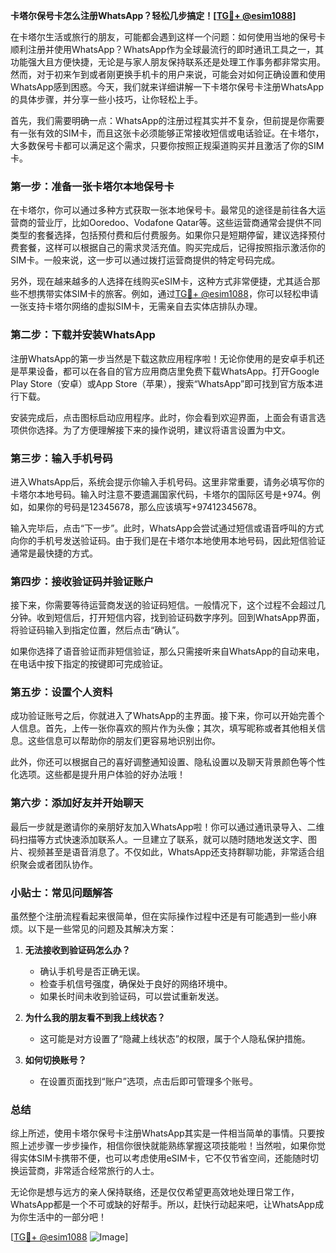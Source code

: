 **卡塔尔保号卡怎么注册WhatsApp？轻松几步搞定！[[TG💪+ @esim1088](https://t.me/s/esim1088)]**

在卡塔尔生活或旅行的朋友，可能都会遇到这样一个问题：如何使用当地的保号卡顺利注册并使用WhatsApp？WhatsApp作为全球最流行的即时通讯工具之一，其功能强大且方便快捷，无论是与家人朋友保持联系还是处理工作事务都非常实用。然而，对于初来乍到或者刚更换手机卡的用户来说，可能会对如何正确设置和使用WhatsApp感到困惑。今天，我们就来详细讲解一下卡塔尔保号卡注册WhatsApp的具体步骤，并分享一些小技巧，让你轻松上手。

首先，我们需要明确一点：WhatsApp的注册过程其实并不复杂，但前提是你需要有一张有效的SIM卡，而且这张卡必须能够正常接收短信或电话验证。在卡塔尔，大多数保号卡都可以满足这个需求，只要你按照正规渠道购买并且激活了你的SIM卡。

### 第一步：准备一张卡塔尔本地保号卡

在卡塔尔，你可以通过多种方式获取一张本地保号卡。最常见的途径是前往各大运营商的营业厅，比如Ooredoo、Vodafone Qatar等。这些运营商通常会提供不同类型的套餐选择，包括预付费和后付费服务。如果你只是短期停留，建议选择预付费套餐，这样可以根据自己的需求灵活充值。购买完成后，记得按照指示激活你的SIM卡。一般来说，这一步可以通过拨打运营商提供的特定号码完成。

另外，现在越来越多的人选择在线购买eSIM卡，这种方式非常便捷，尤其适合那些不想携带实体SIM卡的旅客。例如，通过[TG💪+ @esim1088](https://t.me/s/esim1088)，你可以轻松申请一张支持卡塔尔网络的虚拟SIM卡，无需亲自去实体店排队办理。

### 第二步：下载并安装WhatsApp

注册WhatsApp的第一步当然是下载这款应用程序啦！无论你使用的是安卓手机还是苹果设备，都可以在各自的官方应用商店里免费下载WhatsApp。打开Google Play Store（安卓）或App Store（苹果），搜索“WhatsApp”即可找到官方版本进行下载。

安装完成后，点击图标启动应用程序。此时，你会看到欢迎界面，上面会有语言选项供你选择。为了方便理解接下来的操作说明，建议将语言设置为中文。

### 第三步：输入手机号码

进入WhatsApp后，系统会提示你输入手机号码。这里非常重要，请务必填写你的卡塔尔本地号码。输入时注意不要遗漏国家代码，卡塔尔的国际区号是+974。例如，如果你的号码是12345678，那么应该填写+97412345678。

输入完毕后，点击“下一步”。此时，WhatsApp会尝试通过短信或语音呼叫的方式向你的手机号发送验证码。由于我们是在卡塔尔本地使用本地号码，因此短信验证通常是最快捷的方式。

### 第四步：接收验证码并验证账户

接下来，你需要等待运营商发送的验证码短信。一般情况下，这个过程不会超过几分钟。收到短信后，打开短信内容，找到验证码数字序列。回到WhatsApp界面，将验证码输入到指定位置，然后点击“确认”。

如果你选择了语音验证而非短信验证，那么只需接听来自WhatsApp的自动来电，在电话中按下指定的按键即可完成验证。

### 第五步：设置个人资料

成功验证账号之后，你就进入了WhatsApp的主界面。接下来，你可以开始完善个人信息。首先，上传一张你喜欢的照片作为头像；其次，填写昵称或者其他相关信息。这些信息可以帮助你的朋友们更容易地识别出你。

此外，你还可以根据自己的喜好调整通知设置、隐私设置以及聊天背景颜色等个性化选项。这些都是提升用户体验的好办法哦！

### 第六步：添加好友并开始聊天

最后一步就是邀请你的亲朋好友加入WhatsApp啦！你可以通过通讯录导入、二维码扫描等方式快速添加联系人。一旦建立了联系，就可以随时随地发送文字、图片、视频甚至是语音消息了。不仅如此，WhatsApp还支持群聊功能，非常适合组织聚会或者团队协作。

### 小贴士：常见问题解答

虽然整个注册流程看起来很简单，但在实际操作过程中还是有可能遇到一些小麻烦。以下是一些常见的问题及其解决方案：

1. **无法接收到验证码怎么办？**
   - 确认手机号是否正确无误。
   - 检查手机信号强度，确保处于良好的网络环境中。
   - 如果长时间未收到验证码，可以尝试重新发送。

2. **为什么我的朋友看不到我上线状态？**
   - 这可能是对方设置了“隐藏上线状态”的权限，属于个人隐私保护措施。

3. **如何切换账号？**
   - 在设置页面找到“账户”选项，点击后即可管理多个账号。

### 总结

综上所述，使用卡塔尔保号卡注册WhatsApp其实是一件相当简单的事情。只要按照上述步骤一步步操作，相信你很快就能熟练掌握这项技能啦！当然啦，如果你觉得实体SIM卡携带不便，也可以考虑使用eSIM卡，它不仅节省空间，还能随时切换运营商，非常适合经常旅行的人士。

无论你是想与远方的亲人保持联络，还是仅仅希望更高效地处理日常工作，WhatsApp都是一个不可或缺的好帮手。所以，赶快行动起来吧，让WhatsApp成为你生活中的一部分吧！

[[TG💪+ @esim1088](https://t.me/s/esim1088) ![Image](https://i.postimg.cc/4NQfJmqS/Snipaste-2025-05-13-00-14-12.png)]
